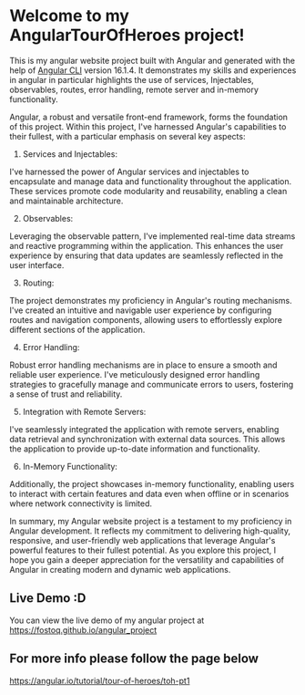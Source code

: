 # Welcome to my AngularTourOfHeroes project!

This is my angular website project built with Angular and generated with the help of [Angular CLI](https://github.com/angular/angular-cli) version 16.1.4. 
It demonstrates my skills and experiences in angular in particular highlights the use of services, Injectables, observables, routes, error handling, remote server and in-memory functionality. 

Angular, a robust and versatile front-end framework, forms the foundation of this project. Within this project, I've harnessed Angular's capabilities to their fullest, with a particular emphasis on several key aspects:
1. Services and Injectables:

  I've harnessed the power of Angular services and injectables to encapsulate and manage data and functionality throughout the application. These services promote code modularity and reusability, enabling a clean and maintainable architecture.

2. Observables:

  Leveraging the observable pattern, I've implemented real-time data streams and reactive programming within the application. This enhances the user experience by ensuring that data updates are seamlessly reflected in the user interface.

3. Routing:

  The project demonstrates my proficiency in Angular's routing mechanisms. I've created an intuitive and navigable user experience by configuring routes and navigation components, allowing users to effortlessly explore different sections of the application.

4. Error Handling:

  Robust error handling mechanisms are in place to ensure a smooth and reliable user experience. I've meticulously designed error handling strategies to gracefully manage and communicate errors to users, fostering a sense of trust and reliability.

5. Integration with Remote Servers:

  I've seamlessly integrated the application with remote servers, enabling data retrieval and synchronization with external data sources. This allows the application to provide up-to-date information and functionality.

6. In-Memory Functionality:

  Additionally, the project showcases in-memory functionality, enabling users to interact with certain features and data even when offline or in scenarios where network connectivity is limited.
  
In summary, my Angular website project is a testament to my proficiency in Angular development. It reflects my commitment to delivering high-quality, responsive, and user-friendly web applications that leverage Angular's powerful features to their fullest potential. As you explore this project, I hope you gain a deeper appreciation for the versatility and capabilities of Angular in creating modern and dynamic web applications.


## Live Demo :D

You can view the live demo of my angular project at https://fostoq.github.io/angular_project

## For more info please follow the page below

https://angular.io/tutorial/tour-of-heroes/toh-pt1
